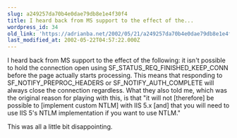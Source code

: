 ```yaml
---
slug: a249257da70b4e0dae79db8e1e4f30f4
title: I heard back from MS support to the effect of the...
wordpress_id: 34
old_link: 'https://adrianba.net/2002/05/21/a249257da70b4e0dae79db8e1e4f30f4/'
last_modified_at: 2002-05-22T04:57:22.000Z
---
```


I heard back from MS support to the effect of the following: it
isn't possible to hold the connection open using
SF_STATUS_REQ_FINISHED_KEEP_CONN before the page actually starts
processing. This means that responding to SF_NOTIFY_PREPROC_HEADERS
or SF_NOTIFY_AUTH_COMPLETE will always close the connection
regardless. What they also told me, which was the original reason
for playing with this, is that "it will not [therefore] be possible
to [implement custom NTLM] with IIS 5.x [and] that you will need to
use IIS 5's NTLM implementation if you want to use NTLM."

This was all a little bit disappointing.
